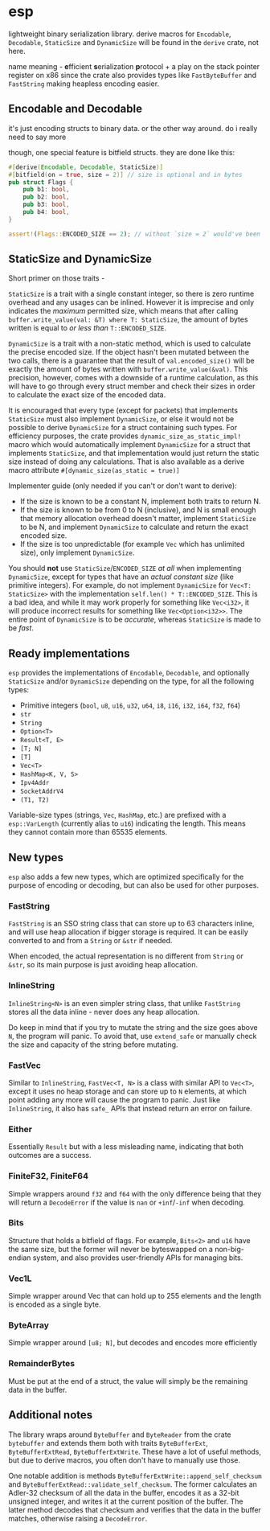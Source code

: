 # esp

lightweight binary serialization library. derive macros for `Encodable`, `Decodable`, `StaticSize` and `DynamicSize` will be found in the `derive` crate, not here.

name meaning - **e**fficient **s**erialization **p**rotocol + a play on the stack pointer register on x86 since the crate also provides types like `FastByteBuffer` and `FastString` making heapless encoding easier.

## Encodable and Decodable

it's just encoding structs to binary data. or the other way around. do i really need to say more

though, one special feature is bitfield structs. they are done like this:

```rust
#[derive(Encodable, Decodable, StaticSize)]
#[bitfield(on = true, size = 2)] // size is optional and in bytes
pub struct Flags {
    pub b1: bool,
    pub b2: bool,
    pub b3: bool,
    pub b4: bool,
}

assert!(Flags::ENCODED_SIZE == 2); // without `size = 2` would've been 1 byte, without `bitfield(...)` would've been 4 bytes
```

## StaticSize and DynamicSize

Short primer on those traits -

`StaticSize` is a trait with a single constant integer, so there is zero runtime overhead and any usages can be inlined. However it is imprecise and only indicates the *maximum* permitted size, which means that after calling `buffer.write_value(val: &T) where T: StaticSize`, the amount of bytes written is equal to *or less than* `T::ENCODED_SIZE`.

`DynamicSize` is a trait with a non-static method, which is used to calculate the precise encoded size. If the object hasn't been mutated between the two calls, there is a guarantee that the result of `val.encoded_size()` will be exactly the amount of bytes written with `buffer.write_value(&val)`. This precision, however, comes with a downside of a runtime calculation, as this will have to go through every struct member and check their sizes in order to calculate the exact size of the encoded data.

It is encouraged that every type (except for packets) that implements `StaticSize` must also implement `DynamicSize`, or else it would not be possible to derive `DynamicSize` for a struct containing such types. For efficiency purposes, the crate provides `dynamic_size_as_static_impl!` macro which would automatically implement `DynamicSize` for a struct that implements `StaticSize`, and that implementation would just return the static size instead of doing any calculations. That is also available as a derive macro attribute `#[dynamic_size(as_static = true)]`

Implementer guide (only needed if you can't or don't want to derive):

* If the size is known to be a constant N, implement both traits to return N.
* If the size is known to be from 0 to N (inclusive), and N is small enough that memory allocation overhead doesn't matter, implement `StaticSize` to be N, and implement `DynamicSize` to calculate and return the exact encoded size.
* If the size is too unpredictable (for example `Vec` which has unlimited size), only implement `DynamicSize`.

You should **not** use `StaticSize`/`ENCODED_SIZE` *at all* when implementing `DynamicSize`, except for types that have an *actual constant size* (like primitive integers). For example, do not implement `DynamicSize` for `Vec<T: StaticSize>` with the implementation `self.len() * T::ENCODED_SIZE`. This is a bad idea, and while it may work properly for something like `Vec<i32>`, it will produce incorrect results for something like `Vec<Option<i32>>`. The entire point of `DynamicSize` is to be *accurate*, whereas `StaticSize` is made to be *fast*.

## Ready implementations

`esp` provides the implementations of `Encodable`, `Decodable`, and optionally `StaticSize` and/or `DynamicSize` depending on the type, for all the following types:

* Primitive integers (`bool`, `u8`, `u16`, `u32`, `u64`, `i8`, `i16`, `i32`, `i64`, `f32`, `f64`)
* `str`
* `String`
* `Option<T>`
* `Result<T, E>`
* `[T; N]`
* `[T]`
* `Vec<T>`
* `HashMap<K, V, S>`
* `Ipv4Addr`
* `SocketAddrV4`
* `(T1, T2)`

Variable-size types (strings, `Vec`, `HashMap`, etc.) are prefixed with a `esp::VarLength` (currently alias to `u16`) indicating the length. This means they cannot contain more than 65535 elements.

## New types

`esp` also adds a few new types, which are optimized specifically for the purpose of encoding or decoding, but can also be used for other purposes.

### FastString

`FastString` is an SSO string class that can store up to 63 characters inline, and will use heap allocation if bigger storage is required. It can be easily converted to and from a `String` or `&str` if needed.

When encoded, the actual representation is no different from `String` or `&str`, so its main purpose is just avoiding heap allocation.

### InlineString

`InlineString<N>` is an even simpler string class, that unlike `FastString` stores all the data inline - never does any heap allocation.

Do keep in mind that if you try to mutate the string and the size goes above `N`, the program will panic. To avoid that, use `extend_safe` or manually check the size and capacity of the string before mutating.

### FastVec

Similar to `InlineString`, `FastVec<T, N>` is a class with similar API to `Vec<T>`, except it uses no heap storage and can store up to `N` elements, at which point adding any more will cause the program to panic. Just like `InlineString`, it also has `safe_` APIs that instead return an error on failure.

### Either

Essentially `Result` but with a less misleading name, indicating that both outcomes are a success.

### FiniteF32, FiniteF64

Simple wrappers around `f32` and `f64` with the only difference being that they will return a `DecodeError` if the value is `nan` or `+inf`/`-inf` when decoding.

### Bits

Structure that holds a bitfield of flags. For example, `Bits<2>` and `u16` have the same size, but the former will never be byteswapped on a non-big-endian system, and also provides user-friendly APIs for managing bits.

### Vec1L

Simple wrapper around Vec that can hold up to 255 elements and the length is encoded as a single byte.

### ByteArray<N>

Simple wrapper around `[u8; N]`, but decodes and encodes more efficiently

### RemainderBytes

Must be put at the end of a struct, the value will simply be the remaining data in the buffer.

## Additional notes

The library wraps around `ByteBuffer` and `ByteReader` from the crate `bytebuffer` and extends them both with traits `ByteBufferExt`, `ByteBufferExtRead`, `ByteBufferExtWrite`. These have a lot of useful methods, but due to derive macros, you often don't have to manually use those.

One notable addition is methods `ByteBufferExtWrite::append_self_checksum` and `ByteBufferExtRead::validate_self_checksum`. The former calculates an Adler-32 checksum of all the data in the buffer, encodes it as a 32-bit unsigned integer, and writes it at the current position of the buffer. The latter method decodes that checksum and verifies that the data in the buffer matches, otherwise raising a `DecodeError`.